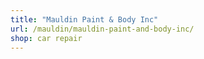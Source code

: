 ```yaml
---
title: "Mauldin Paint & Body Inc"
url: /mauldin/mauldin-paint-and-body-inc/
shop: car repair
---
```

